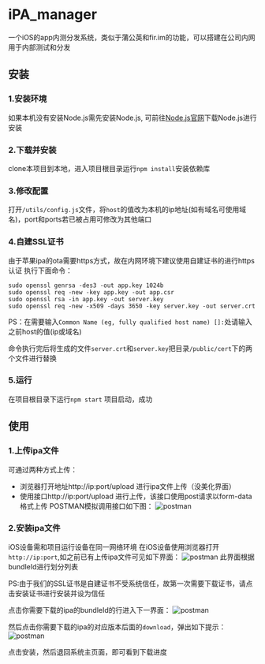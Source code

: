 # iPA_manager
一个iOS的app内测分发系统，类似于蒲公英和fir.im的功能，可以搭建在公司内网用于内部测试和分发

## 安装

### 1.安装环境
如果本机没有安装Node.js需先安装Node.js, 可前往[Node.js官网](https://nodejs.org/en/)下载Node.js进行安装
### 2.下载并安装
clone本项目到本地，进入项目根目录运行`npm install`安装依赖库
### 3.修改配置
打开`/utils/config.js`文件，将`host`的值改为本机的ip地址(如有域名可使用域名)，port和ports若已被占用可修改为其他端口
### 4.自建SSL证书
由于苹果ipa的ota需要https方式，故在内网环境下建议使用自建证书的进行https认证
执行下面命令：
```
sudo openssl genrsa -des3 -out app.key 1024b  
sudo openssl req -new -key app.key -out app.csr  
sudo openssl rsa -in app.key -out server.key  
sudo openssl req -new -x509 -days 3650 -key server.key -out server.crt  
```
PS：在需要输入`Common Name (eg, fully qualified host name) []:`处请输入之前host的值(ip或域名)

命令执行完后将生成的文件`server.crt`和`server.key`把目录`/public/cert`下的两个文件进行替换
### 5.运行
在项目根目录下运行`npm start`
项目启动，成功

## 使用
### 1.上传ipa文件
可通过两种方式上传：  
* 浏览器打开地址http://ip:port/upload 进行ipa文件上传（没美化界面）
* 使用接口http://ip:port/upload 进行上传，该接口使用post请求以form-data格式上传
    POSTMAN模拟调用接口如下图：
    ![postman](https://raw.githubusercontent.com/MingleChang/img/master/2019/03/15/4.png)

### 2.安装ipa文件
iOS设备需和项目运行设备在同一网络环境
在iOS设备使用浏览器打开`http://ip:port`,如之前已有上传ipa文件可见如下界面：
![postman](https://raw.githubusercontent.com/MingleChang/img/master/2019/03/15/1.png)
此界面根据bundleId进行划分列表

PS:由于我们的SSL证书是自建证书不受系统信任，故第一次需要下载证书，请点击安装证书进行安装并设为信任

点击你需要下载的ipa的bundleId的行进入下一界面：
![postman](https://raw.githubusercontent.com/MingleChang/img/master/2019/03/15/2.png)

然后点击你需要下载的ipa的对应版本后面的`download`，弹出如下提示：
![postman](https://raw.githubusercontent.com/MingleChang/img/master/2019/03/15/3.png)

点击安装，然后退回系统主页面，即可看到下载进度
